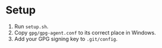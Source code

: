 # Setup

1. Run `setup.sh`.
1. Copy `gpg/gpg-agent.conf` to its correct place in Windows.
1. Add your GPG signing key to `.git/config`.
